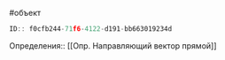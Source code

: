 #объект

```javascript
ID:: f0cfb244-71f6-4122-d191-bb663019234d
```

Определения:: [[Опр. Направляющий вектор прямой]]